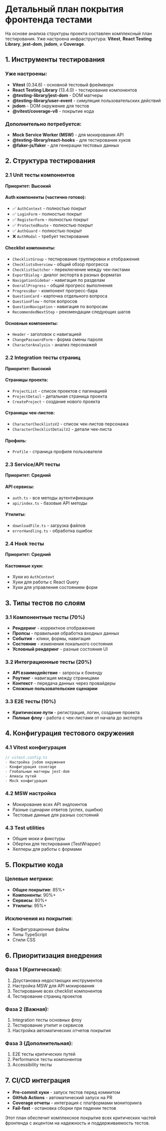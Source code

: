 # Детальный план покрытия фронтенда тестами

На основе анализа структуры проекта составлен комплексный план тестирования. Уже настроена инфраструктура: **Vitest**, **React Testing Library**, **jest-dom**, **jsdom**, и **Coverage**.

## 1. Инструменты тестирования

### Уже настроены:
- **Vitest** (0.34.6) - основной тестовый фреймворк
- **React Testing Library** (13.4.0) - тестирование компонентов
- **@testing-library/jest-dom** - DOM матчеры
- **@testing-library/user-event** - симуляция пользовательских действий
- **jsdom** - DOM окружение для тестов
- **@vitest/coverage-v8** - покрытие кода

### Дополнительно потребуется:
- **Mock Service Worker (MSW)** - для мокирования API
- **@testing-library/react-hooks** - для тестирования хуков
- **@faker-js/faker** - для генерации тестовых данных

## 2. Структура тестирования

### 2.1 Unit тесты компонентов

**Приоритет: Высокий**

#### Auth компоненты (частично готово):
- ✅ `AuthContext` - полностью покрыт
- ✅ `LoginForm` - полностью покрыт  
- ✅ `RegisterForm` - полностью покрыт
- ✅ `ProtectedRoute` - полностью покрыт
- ✅ `AuthGuard` - полностью покрыт
- ❌ `AuthModal` - требует тестирования

#### Checklist компоненты:
- `ChecklistGroup` - тестирование группировки и отображения
- `ChecklistsOverview` - общий обзор прогресса
- `ChecklistSwitcher` - переключение между чек-листами
- `ExportDialog` - диалог экспорта в разных форматах
- `NavigationSidebar` - навигация по разделам
- `OverallProgress` - общий прогресс выполнения
- `ProgressBar` - компонент прогресс-бара
- `QuestionCard` - карточка отдельного вопроса
- `QuestionFlow` - поток вопросов
- `QuestionNavigation` - навигация по вопросам
- `RecommendedNextStep` - рекомендации следующих шагов

#### Основные компоненты:
- `Header` - заголовок с навигацией
- `ChangePasswordForm` - форма смены пароля
- `CharacterAnalysis` - анализ персонажей

### 2.2 Integration тесты страниц

**Приоритет: Высокий**

#### Страницы проекта:
- `ProjectList` - список проектов с пагинацией
- `ProjectDetail` - детальная страница проекта
- `CreateProject` - создание нового проекта

#### Страницы чек-листов:
- `CharacterChecklistsV2` - список чек-листов персонажа
- `CharacterChecklistDetailV2` - детали чек-листа

#### Профиль:
- `Profile` - страница профиля пользователя

### 2.3 Service/API тесты

**Приоритет: Средний**

#### API сервисы:
- `auth.ts` - все методы аутентификации
- `api/index.ts` - базовые API методы

#### Утилиты:
- `downloadFile.ts` - загрузка файлов
- `errorHandling.ts` - обработка ошибок

### 2.4 Hook тесты

**Приоритет: Средний**

#### Кастомные хуки:
- Хуки из `AuthContext`
- Хуки для работы с React Query
- Хуки для управления состоянием форм

## 3. Типы тестов по слоям

### 3.1 Компонентные тесты (70%)
- **Рендеринг** - корректное отображение
- **Пропсы** - правильная обработка входных данных
- **События** - клики, формы, навигация
- **Состояние** - изменения локального состояния
- **Условный рендеринг** - разные состояния UI

### 3.2 Интеграционные тесты (20%)
- **API взаимодействие** - запросы к бэкенду
- **Роутинг** - навигация между страницами
- **Контекст** - передача данных через провайдеры
- **Сложные пользовательские сценарии**

### 3.3 E2E тесты (10%)
- **Критические пути** - регистрация, логин, создание проекта
- **Полные флоу** - работа с чек-листами от начала до экспорта

## 4. Конфигурация тестового окружения

### 4.1 Vitest конфигурация
```typescript
// vitest.config.ts
- Настройка jsdom окружения
- Конфигурация coverage
- Глобальные матчеры jest-dom
- Алиасы путей
- Mock конфигурация
```

### 4.2 MSW настройка
- Мокирование всех API эндпоинтов
- Разные сценарии ответов (успех, ошибки)
- Тестовые данные для разных состояний

### 4.3 Test utilities
- Общие моки и фикстуры
- Обертки для тестирования (TestWrapper)
- Хелперы для работы с формами

## 5. Покрытие кода

### Целевые метрики:
- **Общее покрытие**: 85%+
- **Компоненты**: 90%+
- **Сервисы**: 80%+
- **Утилиты**: 95%+

### Исключения из покрытия:
- Конфигурационные файлы
- Типы TypeScript
- Стили CSS

## 6. Приоритизация внедрения

### Фаза 1 (Критическая):
1. Доустановка недостающих инструментов
2. Настройка MSW для API мокирования
3. Тестирование всех checklist компонентов
4. Тестирование страниц проектов

### Фаза 2 (Важная):
1. Integration тесты основных флоу
2. Тестирование утилит и сервисов
3. Настройка автоматических отчетов покрытия

### Фаза 3 (Дополнительная):
1. E2E тесты критических путей
2. Performance тесты компонентов
3. Accessibility тесты

## 7. CI/CD интеграция

- **Pre-commit хуки** - запуск тестов перед коммитом
- **GitHub Actions** - автоматический запуск на PR
- **Coverage отчеты** - интеграция с платформами мониторинга
- **Fail-fast** - остановка сборки при падении тестов

Этот план обеспечит комплексное покрытие всех критических частей фронтенда с акцентом на надежность и поддерживаемость тестов.
